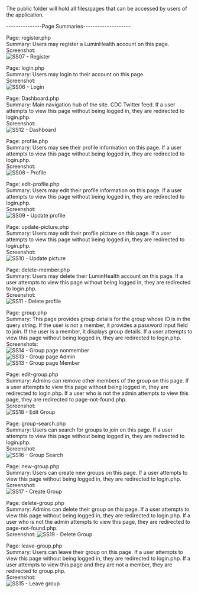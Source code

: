 The public folder will hold all files/pages that can be accessed by users of the application.

---------------Page Summaries--------------------

Page: register.php  
Summary: Users may register a LuminHealth account on this page.  
Screenshot:  
![SS07 - Register](https://user-images.githubusercontent.com/40231621/192077821-f902936d-7762-4fce-a165-09b01bb7c984.jpg)  
  
Page: login.php  
Summary: Users may login to their account on this page.  
Screenshot:  
![SS06 - Login](https://user-images.githubusercontent.com/40231621/192077828-0b825829-332e-4814-9996-3bc180293863.jpg)  

Page: Dashboard.php  
Summary: Main navigation hub of the site. CDC Twitter feed.  If a user attempts to view this page without being logged in, they are redirected to login.php.  
Screenshot:  
![SS12 - Dashboard](https://user-images.githubusercontent.com/40231621/192077834-c5dbcf42-680f-4ee3-9c2e-f889e92fbde8.jpg)  

Page: profile.php  
Summary: Users may see their profile information on this page. If a user attempts to view this page without being logged in, they are redirected to login.php.  
Screenshot:  
![SS08 - Profile](https://user-images.githubusercontent.com/40231621/192077880-613a9702-03b6-437e-87b5-075b01817fd4.jpg)  

Page: edit-profile.php  
Summary: Users may edit their profile information on this page.  If a user attempts to view this page without being logged in, they are redirected to login.php.  
Screenshot:  
![SS09 - Update profile](https://user-images.githubusercontent.com/40231621/192077894-d377a05d-a08a-46ec-b569-44667c40d90f.jpg)  

Page: update-picture.php  
Summary: Users may edit their profile picture on this page.  If a user attempts to view this page without being logged in, they are redirected to login.php.  
Screenshot:  
![SS10 - Update picture](https://user-images.githubusercontent.com/40231621/192077897-afc17127-eaf5-4aa5-9612-950638c7012a.jpg)  

Page: delete-member.php  
Summary: Users may delete their LuminHealth account on this page.  If a user attempts to view this page without being logged in, they are redirected to login.php.  
Screenshot:  
![SS11 - Delete profile](https://user-images.githubusercontent.com/40231621/192077903-f529bf71-9548-4d22-818e-bb3bb28ecdf1.jpg)  

Page: group.php  
Summary: This page provides group details for the group whose ID is in the query string. If the user is not a member, it provides a password input field to join. If the user is a member, it displays group details.  If a user attempts to view this page without being logged in, they are redirected to login.php.  
Screenshots:  
![SS14 - Group page nonmember](https://user-images.githubusercontent.com/40231621/192077845-c66b481b-acec-4b85-b572-9c7e5bcb11eb.jpg)  
![SS13 - Group page Admin](https://user-images.githubusercontent.com/40231621/192077854-828ce7ab-c167-463f-bdc7-1042aed4ce93.jpg)  
![SS13 - Group page Member](https://user-images.githubusercontent.com/40231621/192077861-77a26ebf-8acf-401e-a489-c1f5978438e8.jpg)  

Page: edit-group.php  
Summary: Admins can remove other members of the group on this page.  If a user attempts to view this page without being logged in, they are redirected to login.php.  If a user who is not the admin attempts to view this page, they are redirected to page-not-found.php.  
Screenshot:  
![SS18 - Edit Group](https://user-images.githubusercontent.com/40231621/192077961-966b8edf-f097-4119-a033-e4d1f702f891.jpg)  

Page: group-search.php  
Summary: Users can search for groups to join on this page.  If a user attempts to view this page without being logged in, they are redirected to login.php.  
Screenshot:  
![SS16 - Group Search](https://user-images.githubusercontent.com/40231621/192077984-d6fb0bde-1cde-4cba-ac6a-b1ad196493b1.jpg)  

Page: new-group.php  
Summary: Users can create new groups on this page.  If a user attempts to view this page without being logged in, they are redirected to login.php.  
Screenshot:  
![SS17 - Create Group](https://user-images.githubusercontent.com/40231621/192078007-c40ad4b8-9432-4e7d-bbed-edc47f9af9d8.jpg)  

Page: delete-group.php  
Summary: Admins can delete their group on this page.  If a user attempts to view this page without being logged in, they are redirected to login.php.  If a user who is not the admin attempts to view this page, they are redirected to page-not-found.php.  
Screenshot: 
![SS19 - Delete Group](https://user-images.githubusercontent.com/40231621/192078040-3c6e2c2f-2156-4be8-ac66-4be8bdc3b7c3.jpg)  

Page: leave-group.php  
Summary: Users can leave their group on this page.  If a user attempts to view this page without being logged in, they are redirected to login.php.  If a user attempts to view this page and they are not a member, they are redirected to group.php.  
Screenshot:  
![SS15 - Leave group](https://user-images.githubusercontent.com/40231621/192078087-2f633d9d-7498-407e-8f29-056cdff5138e.jpg)  
